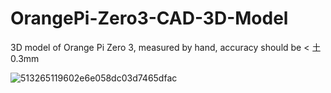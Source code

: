 # OrangePi-Zero3-CAD-3D-Model
3D model of Orange Pi Zero 3, measured by hand, accuracy should be &lt; 土0.3mm

![513265119602e6e058dc03d7465dfac](https://github.com/MotorBottle/OrangePi-Zero3-CAD-3D-Model/assets/71703952/579c752d-6d0e-4800-bc94-b4574f288118)
